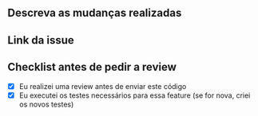 ## Descreva as mudanças realizadas

## Link da issue

## Checklist antes de pedir a review
- [x] Eu realizei uma review antes de enviar este código
- [x] Eu executei os testes necessários para essa feature (se for nova, criei os novos testes)
